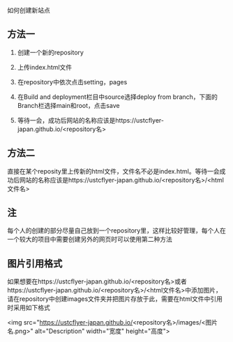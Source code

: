 如何创建新站点

## 方法一

1. 创建一个新的repository
  
2. 上传index.html文件
  
3. 在repository中依次点击setting，pages
  
4. 在Build and deployment栏目中source选择deploy from branch，下面的Branch栏选择main和root，点击save
  
5. 等待一会，成功后网站的名称应该是https://ustcflyer-japan.github.io/<repository名>
  

## 方法二

直接在某个reposity里上传新的html文件，文件名不必是index.html。等待一会成功后网站的名称应该是https://ustcflyer-japan.github.io/<repository名>/<html文件名>

## 注

每个人的创建的部分尽量自己放到一个repository里，这样比较好管理，每个人在一个较大的项目中需要创建另外的网页时可以使用第二种方法

## 图片引用格式

如果想要在https://ustcflyer-japan.github.io/<repository名>或者https://ustcflyer-japan.github.io/<repository名>/<html文件名>中添加图片，请在repository中创建images文件夹并把图片存放于此，需要在html文件中引用时采用如下格式

\<img src="https://ustcflyer-japan.github.io/<repository名>/images/<图片名.png>" alt="Description" width="宽度" height="高度">
